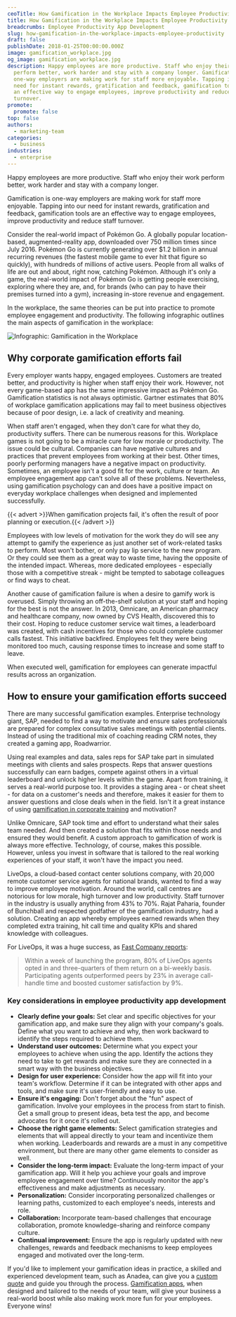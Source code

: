 ```yaml
---
ceoTitle: How Gamification in the Workplace Impacts Employee Productivity
title: How Gamification in the Workplace Impacts Employee Productivity
breadcrumbs: Employee Productivity App Development
slug: how-gamification-in-the-workplace-impacts-employee-productivity
draft: false
publishDate: 2018-01-25T00:00:00.000Z
image: gamification_workplace.jpg
og_image: gamification_workplace.jpg
description: Happy employees are more productive. Staff who enjoy their work
  perform better, work harder and stay with a company longer. Gamification is
  one-way employers are making work for staff more enjoyable. Tapping into our
  need for instant rewards, gratification and feedback, gamification tools are
  an effective way to engage employees, improve productivity and reduce staff
  turnover.
promote:
  promote: false
top: false
authors:
  - marketing-team
categories:
  - business
industries:
  - enterprise
---
```

Happy employees are more productive. Staff who enjoy their work perform better, work harder and stay with a company longer.

Gamification is one-way employers are making work for staff more enjoyable. Tapping into our need for instant rewards, gratification and feedback, gamification tools are an effective way to engage employees, improve productivity and reduce staff turnover.

Consider the real-world impact of Pokémon Go. A globally popular location-based, augmented-reality app, downloaded over 750 million times since July 2016. Pokémon Go is currently generating over $1.2 billion in annual recurring revenues (the fastest mobile game to ever hit that figure so quickly), with hundreds of millions of active users. People from all walks of life are out
and about, right now, catching Pokémon. Although it's only a game, the real-world impact of Pokémon Go is getting people exercising, exploring where they are, and, for brands (who can pay to have their premises turned into a gym), increasing in-store revenue and engagement.

In the workplace, the same theories can be put into practice to promote employee engagement and productivity. The following infographic outlines the main aspects of gamification in the workplace:

![Infographic: Gamification in the Workplace](Workplace-gamification-infographic.jpg)

## Why corporate gamification efforts fail

Every employer wants happy, engaged employees. Customers are treated better, and productivity is higher when staff enjoy their work. However, not every game-based app has the same impressive impact as Pokémon Go. Gamification statistics is not always optimistic. Gartner estimates that 80% of workplace gamification applications may fail to meet business objectives because of poor design, i.e. a lack of creativity and meaning.

When staff aren't engaged, when they don't care for what they do, productivity suffers. There can be numerous reasons for this. Workplace games is not going to be a miracle cure for low morale or productivity. The issue could be cultural. Companies can have negative cultures and practices that prevent employees from working at their best. Other times, poorly performing managers have a negative impact on productivity. Sometimes, an employee isn't a good fit for the work, culture or team. An employee engagement app can't solve all of these problems. Nevertheless, using gamification psychology can and does have a positive impact on everyday workplace challenges when designed and implemented successfully.

{{< advert >}}When gamification projects fail, it's often the result of poor planning or execution.{{< /advert >}}

Employees with low levels of motivation for the work they do will see any attempt to gamify the experience as just another set of work-related tasks to perform. Most won't bother, or only pay lip service to the new program. Or they could see them as a great way to waste time, having the opposite of the intended impact. Whereas, more dedicated employees - especially those with a competitive streak - might be tempted to sabotage colleagues or find ways to cheat.

Another cause of gamification failure is when a desire to gamify work is overused. Simply throwing an off-the-shelf solution at your staff and hoping for the best is not the answer. In 2013, Omnicare, an American pharmacy and healthcare company, now owned by CVS Health, discovered this to their cost. Hoping to reduce customer service wait times, a leaderboard was created, with cash incentives for those who could complete customer calls fastest. This initiative backfired. Employees felt they were being monitored too much, causing response times to increase and some staff to leave.

When executed well, gamification for employees can generate impactful results across an organization.

## How to ensure your gamification efforts succeed

There are many successful gamification examples. Enterprise technology giant, SAP, needed to find a way to motivate and ensure sales professionals are prepared for complex consultative sales meetings with potential clients. Instead of using the traditional mix of coaching reading CRM notes, they created a gaming app, Roadwarrior.

Using real examples and data, sales reps for SAP take part in simulated meetings with clients and sales prospects. Reps that answer questions successfully can earn badges, compete against others in a virtual leaderboard and unlock higher levels within the game. Apart from training, it serves a
real-world purpose too. It provides a staging area - or cheat sheet - for data on a customer's needs and therefore, makes it easier for them to answer questions and close deals when in the field. Isn't it a great instance of using [gamification in corporate training](https://anadea.info/blog/gamification-in-e-learning) and motivation?

Unlike Omnicare, SAP took time and effort to understand what their sales team needed. And then created a solution that fits within those needs and ensured they would benefit. A custom approach to gamification of work is always more effective. Technology, of course, makes this possible. However, unless you invest in software that is tailored to the real working experiences of your staff, it won't have the impact you need.

LiveOps, a cloud-based contact center solutions company, with 20,000 remote customer service agents for national brands, wanted to find a way to improve employee motivation. Around the world, call centres are notorious for low morale, high turnover and low productivity. Staff turnover in the industry is usually anything from 43% to 70%. Rajat Paharia, founder of Bunchball
and respected godfather of the gamification industry, had a solution. Creating an app whereby employees earned rewards when they completed extra training, hit call time and quality KPIs and shared knowledge with colleagues.

For LiveOps, it was a huge success, as <a href="https://www.fastcompany.com/3063932/the-right-and-wrong-way-to-gamify-work" rel="nofollow" target="_blank">Fast Company reports</a>:

> Within a week of launching the program, 80% of LiveOps agents opted in and three-quarters of them return on a bi-weekly basis. Participating agents outperformed peers by 23% in average call-handle time and boosted customer satisfaction by 9%.

### Key considerations in employee productivity app development

* **Clearly define your goals:** Set clear and specific objectives for your gamification app, and make sure they align with your company's goals. Define what you want to achieve and why, then work backward to identify the steps required to achieve them.
* **Understand user outcomes:** Determine what you expect your employees to achieve when using the app. Identify the actions they need to take to get rewards and make sure they are connected in a smart way with the business objectives.
* **Design for user experience:** Consider how the app will fit into your team's workflow. Determine if it can be integrated with other apps and tools, and make sure it's user-friendly and easy to use.
* **Ensure it's engaging:** Don't forget about the "fun" aspect of gamification. Involve your employees in the process from start to finish. Get a small group to present ideas, beta test the app, and become advocates for it once it's rolled out.
* **Choose the right game elements:** Select gamification strategies and elements that will appeal directly to your team and incentivize them when working. Leaderboards and rewards are a must in any competitive environment, but there are many other game elements to consider as well.
* **Consider the long-term impact:** Evaluate the long-term impact of your gamification app. Will it help you achieve your goals and improve employee engagement over time? Continuously monitor the app's effectiveness and make adjustments as necessary.
* **Personalization:** Consider incorporating personalized challenges or learning paths, customized to each employee's needs, interests and role.
* **Collaboration:** Incorporate team-based challenges that encourage collaboration, promote knowledge-sharing and reinforce company culture.
* **Continual improvement:** Ensure the app is regularly updated with new challenges, rewards and feedback mechanisms to keep employees engaged and motivated over the long-term.

If you'd like to implement your gamification ideas in practice, a skilled and experienced development team, such as Anadea, can give you a [custom quote](https://anadea.info/free-project-estimate) and guide you through the process. [Gamification apps](https://anadea.info/blog/gamification-in-business), when designed and tailored to the needs of your team, will give your business a real-world boost while also making work more fun for your employees. Everyone wins!
